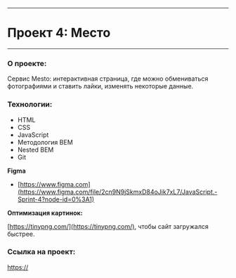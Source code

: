 ------
# Проект 4: Место
------

### О проекте:

Сервис Mesto: интерактивная страница, где можно обмениваться фотографиями и ставить лайки, изменять некоторые данные.

### Технологии: 

* HTML
* CSS
* JavaScript
* Методология BEM
* Nested BEM
* Git

**Figma**

* [https://www.figma.com](https://www.figma.com/file/2cn9N9jSkmxD84oJik7xL7/JavaScript.-Sprint-4?node-id=0%3A1)

**Оптимизация картинок:**

[https://tinypng.com/](https://tinypng.com/), чтобы сайт загружался быстрее.

### Ссылка на проект: 

[https://]()


